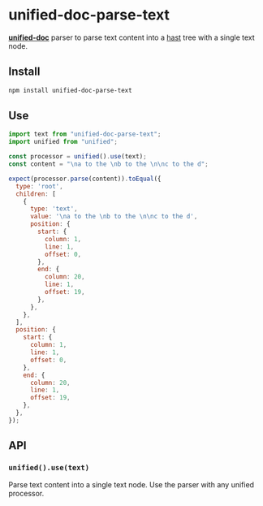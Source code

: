 # unified-doc-parse-text

[**unified-doc**][unified-doc] parser to parse text content into a [hast][hast] tree with a single text node.

## Install

```sh
npm install unified-doc-parse-text
```

## Use

```js
import text from "unified-doc-parse-text";
import unified from "unified";

const processor = unified().use(text);
const content = "\na to the \nb to the \n\nc to the d";

expect(processor.parse(content)).toEqual({
  type: 'root',
  children: [
    {
      type: 'text',
      value: '\na to the \nb to the \n\nc to the d',
      position: {
        start: {
          column: 1,
          line: 1,
          offset: 0,
        },
        end: {
          column: 20,
          line: 1,
          offset: 19,
        },
      },
    },
  ],
  position: {
    start: {
      column: 1,
      line: 1,
      offset: 0,
    },
    end: {
      column: 20,
      line: 1,
      offset: 19,
    },
  },
});
```

## API

### `unified().use(text)`

Parse text content into a single text node.  Use the parser with any unified processor.

<!-- Definitions -->
[hast]: https://github.com/syntax-tree/hast
[unified-doc]: https://github.com/unified-doc/unified-doc
